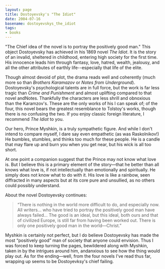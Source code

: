 ```yaml
---
layout: page
title: Dostoyevsky's "The Idiot"
date: 2004-07-16
basename: dostoyevskys_the_idiot
tags:
- books
---
```


"The Chief idea of the novel is to portray the positively good man." This object
Dostoyevsky has achieved in his 1869 novel _The Idiot_. It is the story of an
invalid, sheltered in childhood, entering high society for the first time. His
innocence leads him through fantasy, love, hatred, wealth, jealousy, and all the
other attributes of earthly life--especially that life of the elite.

<!-- truncate -->

Though almost devoid of plot, the drama reads well and coherently (much more so
than _Brothers Karamazov_ or _Notes from Underground_). Dostoyevsky's
psychological talents are in full force, but the work is far less tragic than
_Crime and Punishment_ and almost uplifting compared to that novel andNotes.
Thankfully the characters are less shrill and obnoxious than the Karamzov's.
These are the only works of his I can speak of; of the four, this novel bears
the greatest resemblance to Tolstoy's works, though there is no confusing the
two. If you enjoy classic foreign literature, I recommend _The Idiot_ to you.

Our hero, Prince Myshkin, is a truly sympathetic figure. And while I don't
intend to compare myself, I dare say even empathetic (as was Raskolnikov!) He
bumbles, stumbles, and thinks too much for these people. He is a candle that may
flare up and burn you when you get near, but his wick is all too short.

At one point a companion suggest that the Prince may not know what love
is. But I believe this is a primary
element of the story&mdash;that he better than all knows what love
is, if not intellectually than emotionally and spiritually. He simply
does not know what to do with it. His love is like a rainbow, seen
diffracted in many aspects but at its core pure and unsullied, as no
others could possibly understand.

About the novel Dostoyevsky continues:

> &ldquo;There is nothing in the world more difficult to do, and especially
> now. All writers... who have tried to portray the positively good man
> have always failed... The good is an ideal, but this ideal, both ours and
> that of civilized Europe, is still far from having been worked out. There
> is only one positively good man in the world&mdash;Christ.&rdquo;


Myshkin is certainly not perfect, but I
do believe Dostoyevsky has made the most &ldquo;positively good&rdquo; man
of society that anyone could envision. Thus I was forced to keep turning the
pages, bewildered along with Myshkin, taken in by the intrigues around him,
andanxious to see how the thing would play out. As for the
ending&mdash;well, from the four novels I've read thus far, wrapping up seems to be
Dostoyevksy's chief failing.
